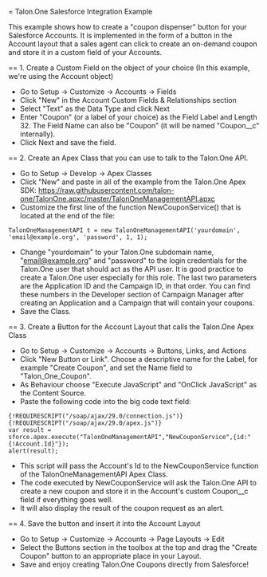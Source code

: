 = Talon.One Salesforce Integration Example

This example shows how to create a "coupon dispenser" button for your Salesforce Accounts. It is implemented in the form of a button in the Account layout that a sales agent can click to create an on-demand coupon and store it in a custom field of your Accounts.

== 1. Create a Custom Field on the object of your choice (In this example, we're using the Account object)
- Go to Setup -> Customize -> Accounts -> Fields
- Click "New" in the Account Custom Fields & Relationships section
- Select "Text" as the Data Type and click Next
- Enter "Coupon" (or a label of your choice) as the Field Label and Length 32. The Field Name can also be "Coupon" (it will be named "Coupon__c" internally).
- Click Next and save the field.

== 2. Create an Apex Class that you can use to talk to the Talon.One API.
- Go to Setup -> Develop -> Apex Classes
- Click "New" and paste in all of the example from the Talon.One Apex SDK: https://raw.githubusercontent.com/talon-one/TalonOne.apxc/master/TalonOneManagementAPI.apxc
- Customize the first line of the function NewCouponService() that is located at the end of the file:

````
TalonOneManagementAPI t = new TalonOneManagementAPI('yourdomain', 'email@example.org', 'password', 1, 1);
````

- Change "yourdomain" to your Talon.One subdomain name, "email@example.org" and "password" to the login credentials for the Talon.One user that should act as the API user. It is good practice to create a Talon.One user especially for this role. The last two parameters are the Application ID and the Campaign ID, in that order. You can find these numbers in the Developer section of Campaign Manager after creating an Application and a Campaign that will contain your coupons.
- Save the Class.

== 3. Create a Button for the Account Layout that calls the Talon.One Apex Class
- Go to Setup -> Customize -> Accounts -> Buttons, Links, and Actions
- Click "New Button or Link". Choose a descriptive name for the Label, for example "Create Coupon", and set the Name field to "Talon_One_Coupon". 
- As Behaviour choose "Execute JavaScript" and "OnClick JavaScript" as the Content Source.
- Paste the following code into the big code text field:

````
{!REQUIRESCRIPT("/soap/ajax/29.0/connection.js")}
{!REQUIRESCRIPT("/soap/ajax/29.0/apex.js")}
var result = sforce.apex.execute("TalonOneManagementAPI","NewCouponService",{id:"{!Account.Id}"});
alert(result);
````

- This script will pass the Account's Id to the NewCouponService function of the TalonOneManagementAPI Apex Class.
- The code executed by NewCouponService will ask the Talon.One API to create a new coupon and store it in the Account's custom Coupon__c field if everything goes well.
- It will also display the result of the coupon request as an alert.

== 4. Save the button and insert it into the Account Layout
- Go to Setup -> Customize -> Accounts -> Page Layouts -> Edit
- Select the Buttons section in the toolbox at the top and drag the "Create Coupon" button to an appropriate place in your Layout.
- Save and enjoy creating Talon.One Coupons directly from Salesforce!
